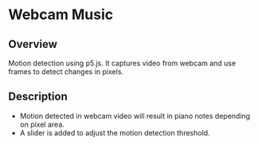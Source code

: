 # Webcam Music

## Overview

Motion detection using p5.js. It captures video from webcam and use frames to detect changes in pixels.

## Description

- Motion detected in webcam video will result in piano notes depending on pixel area.
- A slider is added to adjust the motion detection threshold.
